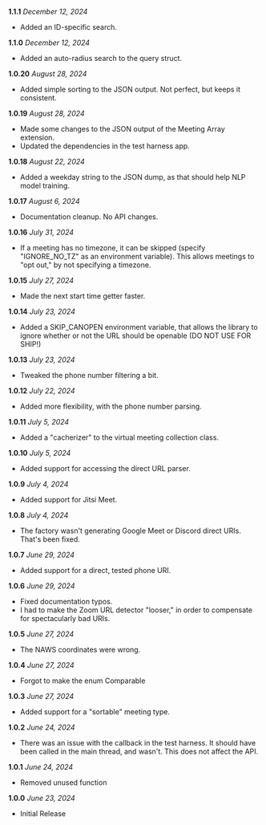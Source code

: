  **1.1.1** *December 12, 2024*
 
  - Added an ID-specific search.

 **1.1.0** *December 12, 2024*
 
 - Added an auto-radius search to the query struct.
 
 **1.0.20** *August 28, 2024*
 
 - Added simple sorting to the JSON output. Not perfect, but keeps it consistent.
 
 **1.0.19** *August 28, 2024*
 
 - Made some changes to the JSON output of the Meeting Array extension.
 - Updated the dependencies in the test harness app.
 
 **1.0.18** *August 22, 2024*
 
 - Added a weekday string to the JSON dump, as that should help NLP model training.
 
 **1.0.17** *August 6, 2024*
 
 - Documentation cleanup. No API changes.
 
 **1.0.16** *July 31, 2024*
 
 - If a meeting has no timezone, it can be skipped (specify "IGNORE_NO_TZ" as an environment variable). This allows meetings to "opt out," by not specifying a timezone.
 
 **1.0.15** *July 27, 2024*
 
 - Made the next start time getter faster.
 
 **1.0.14** *July 23, 2024*
 
 - Added a SKIP_CANOPEN environment variable, that allows the library to ignore whether or not the URL should be openable (DO NOT USE FOR SHIP!)
 
 **1.0.13** *July 23, 2024*
 
 - Tweaked the phone number filtering a bit.
 
 **1.0.12** *July 22, 2024*
 
 - Added more flexibility, with the phone number parsing.
 
 **1.0.11** *July 5, 2024*
 
 - Added a "cacherizer" to the virtual meeting collection class.
 
 **1.0.10** *July 5, 2024*
 
 - Added support for accessing the direct URL parser.
 
 **1.0.9** *July 4, 2024*
 
 - Added support for Jitsi Meet.
 
 **1.0.8** *July 4, 2024*
 
 - The factory wasn't generating Google Meet or Discord direct URIs. That's been fixed.
 
 **1.0.7** *June 29, 2024*
 
 - Added support for a direct, tested phone URI.
 
 **1.0.6** *June 29, 2024*
 
 - Fixed documentation typos.
 - I had to make the Zoom URL detector "looser," in order to compensate for spectacularly bad URIs.
 
 **1.0.5** *June 27, 2024*
 
 - The NAWS coordinates were wrong.
 
 **1.0.4** *June 27, 2024*
 
 - Forgot to make the enum Comparable

 **1.0.3** *June 27, 2024*
 
 - Added support for a "sortable" meeting type.

 **1.0.2** *June 24, 2024*
 
 - There was an issue with the callback in the test harness. It should have been called in the main thread, and wasn't. This does not affect the API.
 
 **1.0.1** *June 24, 2024*
 
 - Removed unused function
 
 **1.0.0** *June 23, 2024*

- Initial Release
